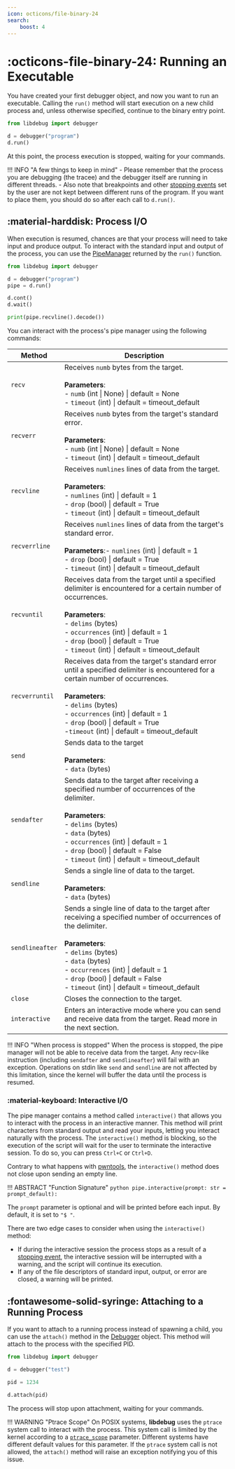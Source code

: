 ```yaml
---
icon: octicons/file-binary-24
search:
    boost: 4
---
```

# :octicons-file-binary-24: Running an Executable
You have created your first debugger object, and now you want to run an executable. Calling the `run()` method will start execution on a new child process and, unless otherwise specified, continue to the binary entry point.

```python
from libdebug import debugger

d = debugger("program")
d.run()
```
At this point, the process execution is stopped, waiting for your commands.

!!! INFO "A few things to keep in mind"
    - Please remember that the process you are debugging (the tracee) and the debugger itself are running in different threads. 
    - Also note that breakpoints and other [stopping events](../../stopping_events/stopping_events) set by the user are not kept between different runs of the program. If you want to place them, you should do so after each call to `d.run()`.

## :material-harddisk: Process I/O

When execution is resumed, chances are that your process will need to take input and produce output. To interact with the standard input and output of the process, you can use the [PipeManager](../../from_pydoc/generated/utils/pipe_manager) returned by the `run()` function.

```python
from libdebug import debugger

d = debugger("program")
pipe = d.run()

d.cont()
d.wait()

print(pipe.recvline().decode())
```

You can interact with the process's pipe manager using the following commands:

| Method        | Description                                                                 |
| ------------- | --------------------------------------------------------------------------- |
| `recv`      | Receives `numb` bytes from the target.<br><br>**Parameters**:<br>- `numb` (int \| None) \| default = None <br>- `timeout` (int) \| default = timeout_default |
| `recverr`   | Receives `numb` bytes from the target's standard error.<br><br>**Parameters**:<br>- `numb` (int \| None) \| default = None<br>- `timeout` (int) \| default = timeout_default |
| `recvline`  | Receives `numlines` lines of data from the target.<br><br>**Parameters**:<br>- `numlines` (int) \| default = 1 <br>- `drop` (bool) \| default = True<br>- `timeout` (int) \| default = timeout_default |
| `recverrline`| Receives `numlines` lines of data from the target's standard error.<br><br>**Parameters**:- `numlines` (int) \| default = 1<br>- `drop` (bool) \| default = True<br>- `timeout` (int) \| default = timeout_default |
| `recvuntil` | Receives data from the target until a specified delimiter is encountered for a certain number of occurrences. <br><br>**Parameters**:<br>- `delims` (bytes)<br>- `occurrences` (int) \| default = 1<br>- `drop` (bool) \| default = True<br>- `timeout` (int) \| default = timeout_default |
| `recverruntil`| Receives data from the target's standard error until a specified delimiter is encountered for a certain number of occurrences.<br><br>**Parameters**:<br>- `delims` (bytes)<br>- `occurrences` (int) \| default = 1<br>- `drop` (bool) \| default = True<br>-`timeout` (int) \| default = timeout_default |
| `send`      | Sends data to the target<br><br>**Parameters**:<br>- `data` (bytes)                    |
| `sendafter` | Sends data to the target after receiving a specified number of occurrences of the delimiter.<br><br>**Parameters**:<br>- `delims` (bytes)<br>- `data` (bytes)<br>- `occurrences` (int) \| default = 1<br>- `drop` (bool) \| default = False<br>- `timeout` (int) \| default = timeout_default |
| `sendline`  | Sends a single line of data to the target.<br><br>**Parameters**:<br>- `data` (bytes)   |
| `sendlineafter`| Sends a single line of data to the target after receiving a specified number of occurrences of the delimiter.<br><br>**Parameters**:<br>- `delims` (bytes)<br>- `data` (bytes)<br>- `occurrences` (int) \| default = 1<br>- `drop` (bool) \| default = False<br>- `timeout` (int) \| default = timeout_default |
| `close`     | Closes the connection to the target.                                        |
| `interactive`| Enters an interactive mode where you can send and receive data from the target. Read more in the next section. |

!!! INFO "When process is stopped"
    When the process is stopped, the pipe manager will not be able to receive data from the target. Any recv-like instruction (including `sendafter` and `sendlineafter`) will fail with an exception. Operations on stdin like `send` and `sendline` are not affected by this limitation, since the kernel will buffer the data until the process is resumed.

### :material-keyboard: Interactive I/O
The pipe manager contains a method called `interactive()` that allows you to interact with the process in an interactive manner. This method will print characters from standard output and read your inputs, letting you interact naturally with the process. The `interactive()` method is blocking, so the execution of the script will wait for the user to terminate the interactive session. To do so, you can press `Ctrl+C` or `Ctrl+D`.

Contrary to what happens with [pwntools](https://github.com/Gallopsled/pwntools), the `interactive()` method does not close upon sending an empty line.

!!! ABSTRACT "Function Signature"
    ```python
    pipe.interactive(prompt: str = prompt_default):
    ```

The `prompt` parameter is optional and will be printed before each input. By default, it is set to `"$ "`.

There are two edge cases to consider when using the `interactive()` method:

- If during the interactive session the process stops as a result of a [stopping event](../../stopping_events/stopping_events), the interactive session will be interrupted with a warning, and the script will continue its execution.
- If any of the file descriptors of standard input, output, or error are closed, a warning will be printed.

## :fontawesome-solid-syringe: Attaching to a Running Process
If you want to attach to a running process instead of spawning a child, you can use the `attach()` method in the [Debugger](../../from_pydoc/generated/debugger/debugger/) object. This method will attach to the process with the specified PID.

```python
from libdebug import debugger

d = debugger("test")

pid = 1234

d.attach(pid)
```

The process will stop upon attachment, waiting for your commands.

!!! WARNING "Ptrace Scope"
    On POSIX systems, **libdebug** uses the `ptrace` system call to interact with the process. This system call is limited by the kernel according to a [`ptrace_scope`](https://www.kernel.org/doc/Documentation/security/Yama.txt) parameter. Different systems have different default values for this parameter. If the `ptrace` system call is not allowed, the `attach()` method will raise an exception notifying you of this issue.